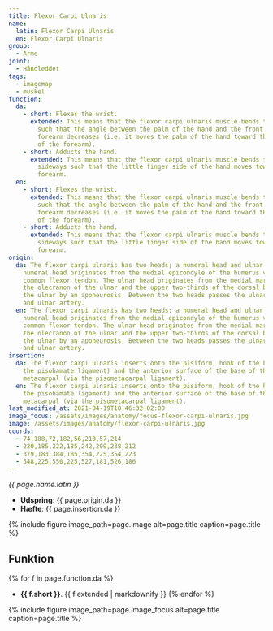 ```yaml
---
title: Flexor Carpi Ulnaris
name:
  latin: Flexor Carpi Ulnaris
  en: Flexor Carpi Ulnaris
group:
  - Arme
joint:
  - Håndleddet
tags:
  - imagemap
  - muskel
function:
  da:
    - short: Flexes the wrist.
      extended: This means that the flexor carpi ulnaris muscle bends the wrist joint
        such that the angle between the palm of the hand and the front of the
        forearm decreases (i.e. it moves the palm of the hand toward the front
        of the forearm).
    - short: Adducts the hand.
      extended: This means that the flexor carpi ulnaris muscle bends the wrist
        sideways such that the little finger side of the hand moves toward the
        forearm.
  en:
    - short: Flexes the wrist.
      extended: This means that the flexor carpi ulnaris muscle bends the wrist joint
        such that the angle between the palm of the hand and the front of the
        forearm decreases (i.e. it moves the palm of the hand toward the front
        of the forearm).
    - short: Adducts the hand.
      extended: This means that the flexor carpi ulnaris muscle bends the wrist
        sideways such that the little finger side of the hand moves toward the
        forearm.
origin:
  da: The flexor carpi ulnaris has two heads; a humeral head and ulnar head. The
    humeral head originates from the medial epicondyle of the humerus via the
    common flexor tendon. The ulnar head originates from the medial margin of
    the olecranon of the ulnar and the upper two-thirds of the dorsal border of
    the ulnar by an aponeurosis. Between the two heads passes the ulnar nerve
    and ulnar artery.
  en: The flexor carpi ulnaris has two heads; a humeral head and ulnar head. The
    humeral head originates from the medial epicondyle of the humerus via the
    common flexor tendon. The ulnar head originates from the medial margin of
    the olecranon of the ulnar and the upper two-thirds of the dorsal border of
    the ulnar by an aponeurosis. Between the two heads passes the ulnar nerve
    and ulnar artery.
insertion:
  da: The flexor carpi ulnaris inserts onto the pisiform, hook of the hamate (via
    the pisohamate ligament) and the anterior surface of the base of the fifth
    metacarpal (via the pisometacarpal ligament).
  en: The flexor carpi ulnaris inserts onto the pisiform, hook of the hamate (via
    the pisohamate ligament) and the anterior surface of the base of the fifth
    metacarpal (via the pisometacarpal ligament).
last_modified_at: 2021-04-19T10:46:32+02:00
image_focus: /assets/images/anatomy/focus-flexor-carpi-ulnaris.jpg
image: /assets/images/anatomy/flexor-carpi-ulnaris.jpg
coords:
  - 74,188,72,182,56,210,57,214
  - 220,185,222,185,242,209,238,212
  - 379,183,384,185,354,225,354,223
  - 548,225,550,225,527,181,526,186
---
```


_{{ page.name.latin }}_

- **Udspring**: {{ page.origin.da }}
- **Hæfte**: {{ page.insertion.da }}

{% include figure image_path=page.image alt=page.title caption=page.title %}

## Funktion

{% for f in page.function.da %}
- **{{ f.short }}**.
  {{ f.extended | markdownify }}
{% endfor %}

{% include figure image_path=page.image_focus alt=page.title caption=page.title %}
